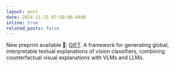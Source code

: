 ```yaml
---
layout: post
date: 2024-11-25 07:59:00-0400
inline: true
related_posts: false
---
```


New preprint available :gift:: [GIFT](/publications#zablocki2025gift). A framework for generating global, interpretable textual explanations of vision classifiers, combining counterfactual visual explanations with VLMs and LLMs.

